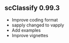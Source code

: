 ## scClassify 0.99.3

* Improve coding format 
* sapply changed to vapply
* Add examples
* Improve vignettes
